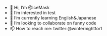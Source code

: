 - 👋 Hi, I’m @IceMask
- 👀 I’m interested in test
- 🌱 I’m currently learning English&Japanese
- 💞️ I’m looking to collaborate on funny code
- 📫 How to reach me: twitter:@winternightfor1

<!---
IceMask/IceMask is a ✨ special ✨ repository because its `README.md` (this file) appears on your GitHub profile.
You can click the Preview link to take a look at your changes.
--->
